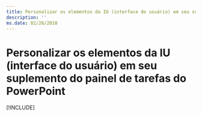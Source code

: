 ```yaml
---
title: Personalizar os elementos da IU (interface do usuário) em seu suplemento do painel de tarefas do PowerPoint
description: ''
ms.date: 02/28/2018
---
```


# <a name="customize-user-interface-ui-elements-in-your-powerpoint-task-pane-add-in"></a>Personalizar os elementos da IU (interface do usuário) em seu suplemento do painel de tarefas do PowerPoint

[!INCLUDE[](../includes/powerpoint-tutorial-customize-ui.md)]